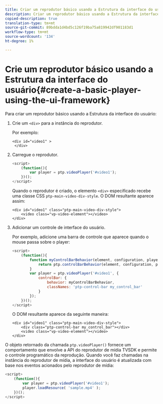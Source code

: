 ```yaml
---
title: Criar um reprodutor básico usando a Estrutura da interface do usuário
description: Criar um reprodutor básico usando a Estrutura da interface do usuário
copied-description: true
translation-type: tm+mt
source-git-commit: 89bdda1d4bd5c126f19ba75a819942df901183d1
workflow-type: tm+mt
source-wordcount: '134'
ht-degree: 1%

---
```



# Crie um reprodutor básico usando a Estrutura da interface do usuário{#create-a-basic-player-using-the-ui-framework}

Para criar um reprodutor básico usando a Estrutura da interface do usuário:

1. Crie um `<div>` para a instância do reprodutor.

   Por exemplo:

   ```
   <div id="video1" > 
    </div>
   ```

1. Carregue o reprodutor.

   ```js
   <script> 
       (function(){ 
           var player = ptp.videoPlayer('#video1'); 
       })(); 
   </script>
   ```

   Quando o reprodutor é criado, o elemento `<div>` especificado recebe uma classe CSS `ptp-main-video-div-style`. O DOM resultante aparece assim:

   ```
   <div id="video1" class="ptp-main-video-div-style"> 
       <video class="vp-video-element"></video> 
   </div>
   ```

1. Adicionar um controle de interface do usuário.

   Por exemplo, adicione uma barra de controle que aparece quando o mouse passa sobre o player:

   ```js
   <script> 
       (function(){ 
           function myControlBarBehavior(element, configuration, player) { 
               return ptp.controlBarBehavior(element, configuration, player); 
           } 
           var player = ptp.videoPlayer('#video1', { 
               controlBar: { 
                   behavior: myControlBarBehavior, 
                   classNames: 'ptp-control-bar my_control_bar' 
               } 
           }); 
       })(); 
   </script>
   ```

   O DOM resultante aparece da seguinte maneira:

   ```
   <div id="video1" class="ptp-main-video-div-style"> 
       <div class="ptp-control-bar my_control_bar"></div> 
       <video class="vp-video-element"></video> 
   </div>
   ```

O objeto retornado da chamada `ptp.videoPlayer()` fornece um comportamento que envolve a API do reprodutor de mídia TVSDK e permite o controle programático da reprodução. Quando você faz chamadas na instância do reprodutor de mídia, a interface do usuário é atualizada com base nos eventos acionados pelo reprodutor de mídia:

```js
<script> 
    (function(){ 
        var player = ptp.videoPlayer('#video1'); 
        player.loadResource( 'sample.mp4' ); 
    })(); 
</script>
```

